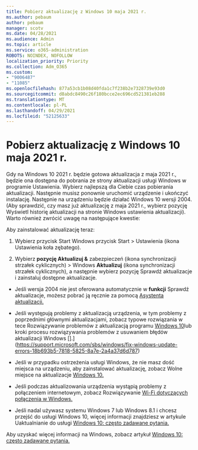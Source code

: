 ```yaml
---
title: Pobierz aktualizację z Windows 10 maja 2021 r.
ms.author: pebaum
author: pebaum
manager: scotv
ms.date: 04/28/2021
ms.audience: Admin
ms.topic: article
ms.service: o365-administration
ROBOTS: NOINDEX, NOFOLLOW
localization_priority: Priority
ms.collection: Adm_O365
ms.custom:
- "9006487"
- "11085"
ms.openlocfilehash: 877a53cb1b08d40fda1c7f238b2e7328739e93d0
ms.sourcegitcommit: d8abdc8490c26f180bcce2ec696cd521381eb288
ms.translationtype: MT
ms.contentlocale: pl-PL
ms.lasthandoff: 04/29/2021
ms.locfileid: "52125633"
---
```

# <a name="get-the-windows-10-may-2021-update"></a>Pobierz aktualizację z Windows 10 maja 2021 r.

Gdy na Windows 10 2021 r. będzie gotowa aktualizacja z maja 2021 r., będzie ona dostępna do pobrania ze strony aktualizacji usługi Windows w programie Ustawienia. Wybierz najlepszą dla Ciebie czas pobierania aktualizacji. Następnie musisz ponownie uruchomić urządzenie i ukończyć instalację. Następnie na urządzeniu będzie działać Windows 10 wersji 2004. (Aby sprawdzić, czy masz już aktualizację z maja  2021 r., wybierz pozycję Wyświetl historię aktualizacji na stronie Windows ustawienia aktualizacji). Warto również zwrócić uwagę na następujące kwestie:  

Aby zainstalować aktualizację teraz:

1. Wybierz przycisk Start Windows przycisk Start > Ustawienia (ikona Ustawienia koła zębatego).

1. Wybierz **pozycję Aktualizuj &** zabezpieczeń (ikona synchronizacji strzałek cyklicznych) > Windows **Aktualizuj** (ikona synchronizacji  strzałek cyklicznych), a następnie wybierz pozycję Sprawdź aktualizacje i zainstaluj dostępne aktualizacje. 

- Jeśli wersja 2004 nie jest oferowana automatycznie w **funkcji** Sprawdź aktualizacje, możesz pobrać ją ręcznie za pomocą [Asystenta aktualizacji.](https://www.microsoft.com/software-download/windows10)

- Jeśli występują problemy z aktualizacją urządzenia, w tym problemy z poprzednimi głównymi aktualizacjami, zobacz typowe rozwiązania w tece Rozwiązywanie problemów z aktualizacją programu [Windows 10](https://support.microsoft.com/windows/troubleshoot-problems-updating-windows-10-188c2b0f-10a7-d72f-65b8-32d177eb136c)lub kroki procesu rozwiązywania problemów z usuwaniem błędów aktualizacji Windows [].](https://support.microsoft.com/sbs/windows/fix-windows-update-errors-18b693b5-7818-5825-8a7e-2a4a37d6d787)

- Jeśli w przypadku ostrzeżenia usługi Windows, że nie masz dość miejsca na urządzeniu, aby zainstalować aktualizację, zobacz Wolne miejsce na aktualizacje [Windows 10.](https://support.microsoft.com/help/4013876)

- Jeśli podczas aktualizowania urządzenia wystąpią problemy z połączeniem internetowym, zobacz Rozwiązywanie [Wi-Fi dotyczących połączenia w Windows.](https://support.microsoft.com/windows/fix-wi-fi-connection-issues-in-windows-9424a1f7-6a3b-65a6-4d78-7f07eee84d2c)

- Jeśli nadal używasz systemu Windows 7 lub Windows 8.1 i chcesz przejść do usługi Windows 10, więcej informacji znajdziesz w artykule Uaktualnianie do usługi [Windows 10: często zadawane pytania.](https://support.microsoft.com/windows/upgrade-to-windows-10-faq-cce52341-7943-594e-72ce-e1cf00382445)

Aby uzyskać więcej informacji na Windows, zobacz artykuł [Windows 10: często zadawane pytania.](https://support.microsoft.com/windows/windows-update-faq-8a903416-6f45-0718-f5c7-375e92dddeb2)


